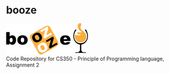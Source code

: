 # booze
![](logo5.png)  
Code Repository for CS350 - Principle of Programming language, Assignment 2
